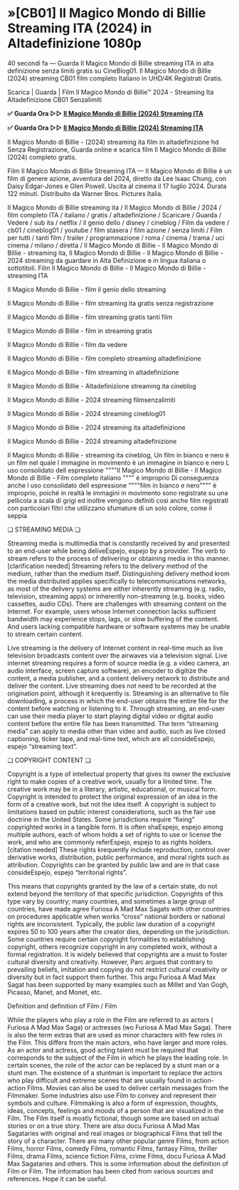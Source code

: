 # »[CB01] Il Magico Mondo di Billie Streaming ITA (2024) in Altadefinizione 1080p

40 secondi fa — Guarda Il Magico Mondo di Billie streaming ITA in alta definizione senza limiti gratis su CineBlog01. Il Magico Mondo di Billie (2024) streaming CB01 film completo Italiano in UHD/4K Registrati Gratis.

Scarica | Guarda | Film Il Magico Mondo di Billie™ 2024 - Streaming Ita Altadefinizione CB01 Senzalimiti

**✅ Guarda Ora ▷▷ [Il Magico Mondo di Billie (2024) Streaming ITA](https://is.gd/7J5Xlq)** 

**✅ Guarda Ora ▷▷ [Il Magico Mondo di Billie (2024) Streaming ITA](https://is.gd/7J5Xlq)** 

Il Magico Mondo di Billie - (2024) streaming ita film in altadefinizione hd Senza Registrazione, Guarda online e scarica film Il Magico Mondo di Billie (2024) completo gratis.

Film Il Magico Mondo di Billie Streaming ITA — Il Magico Mondo di Billie è un film di genere azione, avventura del 2024, diretto da Lee Isaac Chung, con Daisy Edgar-Jones e Glen Powell. Uscita al cinema il 17 luglio 2024. Durata 122 minuti. Distribuito da Warner Bros. Pictures Italia.

Il Magico Mondo di Billie streaming ita / Il Magico Mondo di Billie / 2024 / film completo ITA / italiano / gratis / altadefinizione / Scaricare / Guarda / Vedere / sub ita / netflix / il genio dello / disney / cineblog / Film da vedere / cb01 / cineblog01 / youtube / film stasera / film azione / senza limiti / Film per tutti / tanti film / trailer / programmazione / roma / cinema / trama / uci cinema / milano / diretta / Il Magico Mondo di Billie - Il Magico Mondo di Billie - streaming ita, Il Magico Mondo di Billie - Il Magico Mondo di Billie - 2024 streaming da guardare in Alta Definizione e in lingua italiana o sottotitoli. Film Il Magico Mondo di Billie - Il Magico Mondo di Billie - streaming ITA

Il Magico Mondo di Billie - film il genio dello streaming

Il Magico Mondo di Billie - film streaming ita gratis senza registrazione

Il Magico Mondo di Billie - film streaming gratis tanti film

Il Magico Mondo di Billie - film in streaming gratis

Il Magico Mondo di Billie - film da vedere

Il Magico Mondo di Billie - film completo streaming altadefinizione

Il Magico Mondo di Billie - film streaming in altadefinizione

Il Magico Mondo di Billie - Altadefinizione streaming ita cineblog

Il Magico Mondo di Billie - 2024 streaming filmsenzalimiti

Il Magico Mondo di Billie - 2024 streaming cineblog01

Il Magico Mondo di Billie - 2024 streaming ita altadefinizione

Il Magico Mondo di Billie - 2024 streaming altadefinizione

Il Magico Mondo di Billie - streaming ita cineblog, Un film in bianco e nero è un film nel quale l immagine in movimento è un immagine in bianco e nero L uso consolidato dell espressione """"Il Magico Mondo di Billie - Il Magico Mondo di Billie - Film completo italiano """" è improprio Di conseguenza anche l uso consolidato dell espressione """"film in bianco e nero"""" è improprio, poiché in realtà le immagini in movimento sono registrate su una pellicola a scala di grigi ed inoltre vengono definiti così anche film registrati con particolari filtri che utilizzano sfumature di un solo colore, come il seppia

❏ STREAMING MEDIA ❏

Streaming media is multimedia that is constantly received by and presented to an end-user while being deliveEspejo, espejo by a provider. The verb to stream refers to the process of delivering or obtaining media in this manner.[clarification needed] Streaming refers to the delivery method of the medium, rather than the medium itself. Distinguishing delivery method krom the media distributed applies specifically to telecommunications networks, as most of the delivery systems are either inherently streaming (e.g. radio, television, streaming apps) or inherently non-streaming (e.g. books, video cassettes, audio CDs). There are challenges with streaming content on the Internet. For example, users whose Internet connection lacks sufficient bandwidth may experience stops, lags, or slow buffering of the content. And users lacking compatible hardware or software systems may be unable to stream certain content.

Live streaming is the delivery of Internet content in real-time much as live television broadcasts content over the airwaves via a television signal. Live internet streaming requires a form of source media (e.g. a video camera, an audio interface, screen capture software), an encoder to digitize the content, a media publisher, and a content delivery network to distribute and deliver the content. Live streaming does not need to be recorded at the origination point, although it krequently is. Streaming is an alternative to file downloading, a process in which the end-user obtains the entire file for the content before watching or listening to it. Through streaming, an end-user can use their media player to start playing digital video or digital audio content before the entire file has been transmitted. The term “streaming media” can apply to media other than video and audio, such as live closed captioning, ticker tape, and real-time text, which are all consideEspejo, espejo “streaming text”.

❏ COPYRIGHT CONTENT ❏

Copyright is a type of intellectual property that gives its owner the exclusive right to make copies of a creative work, usually for a limited time. The creative work may be in a literary, artistic, educational, or musical form. Copyright is intended to protect the original expression of an idea in the form of a creative work, but not the idea itself. A copyright is subject to limitations based on public interest considerations, such as the fair use doctrine in the United States. Some jurisdictions require “fixing” copyrighted works in a tangible form. It is often shaEspejo, espejo among multiple authors, each of whom holds a set of rights to use or license the work, and who are commonly referEspejo, espejo to as rights holders.[citation needed] These rights krequently include reproduction, control over derivative works, distribution, public performance, and moral rights such as attribution. Copyrights can be granted by public law and are in that case consideEspejo, espejo “territorial rights”.

This means that copyrights granted by the law of a certain state, do not extend beyond the territory of that specific jurisdiction. Copyrights of this type vary by country; many countries, and sometimes a large group of countries, have made agree Furiosa A Mad Max Sagats with other countries on procedures applicable when works “cross” national borders or national rights are inconsistent. Typically, the public law duration of a copyright expires 50 to 100 years after the creator dies, depending on the jurisdiction. Some countries require certain copyright formalities to establishing copyright, others recognize copyright in any completed work, without a formal registration. It is widely believed that copyrights are a must to foster cultural diversity and creativity. However, Parc argues that contrary to prevailing beliefs, imitation and copying do not restrict cultural creativity or diversity but in fact support them further. This argu Furiosa A Mad Max Sagat has been supported by many examples such as Millet and Van Gogh, Picasso, Manet, and Monet, etc.

Definition and definition of Film / Film

While the players who play a role in the Film are referred to as actors ( Furiosa A Mad Max Saga) or actresses (wo Furiosa A Mad Max Saga). There is also the term extras that are used as minor characters with few roles in the Film. This differs from the main actors, who have larger and more roles. As an actor and actress, good acting talent must be required that corresponds to the subject of the Film in which he plays the leading role. In certain scenes, the role of the actor can be replaced by a stunt man or a stunt man. The existence of a stuntman is important to replace the actors who play difficult and extreme scenes that are usually found in action-action Films. Movies can also be used to deliver certain messages from the Filmmaker. Some industries also use Film to convey and represent their symbols and culture. Filmmaking is also a form of expression, thoughts, ideas, concepts, feelings and moods of a person that are visualized in the Film. The Film itself is mostly fictional, though some are based on actual stories or on a true story. There are also docu Furiosa A Mad Max Sagataries with original and real images or biographical Films that tell the story of a character. There are many other popular genre Films, from action Films, horror Films, comedy Films, romantic Films, fantasy Films, thriller Films, drama Films, science fiction Films, crime Films, docu Furiosa A Mad Max Sagataries and others. This is some information about the definition of Film or Film. The information has been cited from various sources and references. Hope it can be useful.
